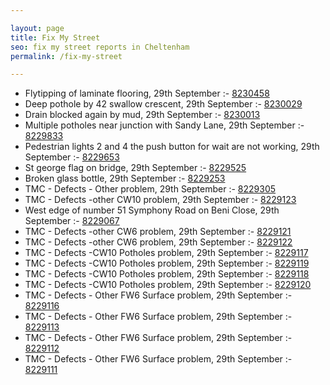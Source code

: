 ```yaml
---

layout: page
title: Fix My Street
seo: fix my street reports in Cheltenham
permalink: /fix-my-street

---
```


<!-- fix_marker starts -->

- Flytipping of laminate flooring, 29th September :- [8230458](https://www.fixmystreet.com/report/8230458)
- Deep pothole by 42 swallow crescent, 29th September :- [8230029](https://www.fixmystreet.com/report/8230029)
- Drain blocked again by mud, 29th September :- [8230013](https://www.fixmystreet.com/report/8230013)
- Multiple potholes near junction with Sandy Lane, 29th September :- [8229833](https://www.fixmystreet.com/report/8229833)
- Pedestrian lights 2 and 4 the push button for wait are not working, 29th September :- [8229653](https://www.fixmystreet.com/report/8229653)
- St george flag on bridge, 29th September :- [8229525](https://www.fixmystreet.com/report/8229525)
- Broken glass bottle, 29th September :- [8229253](https://www.fixmystreet.com/report/8229253)
- TMC - Defects - Other problem, 29th September :- [8229305](https://www.fixmystreet.com/report/8229305)
- TMC - Defects -other CW10 problem, 29th September :- [8229123](https://www.fixmystreet.com/report/8229123)
- West edge of number 51 Symphony Road on Beni Close, 29th September :- [8229067](https://www.fixmystreet.com/report/8229067)
- TMC - Defects -other CW6 problem, 29th September :- [8229121](https://www.fixmystreet.com/report/8229121)
- TMC - Defects -other CW6 problem, 29th September :- [8229122](https://www.fixmystreet.com/report/8229122)
- TMC - Defects -CW10 Potholes problem, 29th September :- [8229117](https://www.fixmystreet.com/report/8229117)
- TMC - Defects -CW10 Potholes problem, 29th September :- [8229119](https://www.fixmystreet.com/report/8229119)
- TMC - Defects -CW10 Potholes problem, 29th September :- [8229118](https://www.fixmystreet.com/report/8229118)
- TMC - Defects -CW10 Potholes problem, 29th September :- [8229120](https://www.fixmystreet.com/report/8229120)
- TMC - Defects - Other FW6  Surface problem, 29th September :- [8229116](https://www.fixmystreet.com/report/8229116)
- TMC - Defects - Other FW6  Surface problem, 29th September :- [8229113](https://www.fixmystreet.com/report/8229113)
- TMC - Defects - Other FW6  Surface problem, 29th September :- [8229112](https://www.fixmystreet.com/report/8229112)
- TMC - Defects - Other FW6  Surface problem, 29th September :- [8229111](https://www.fixmystreet.com/report/8229111)

<!-- fix_marker ends -->